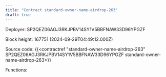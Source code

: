```yaml
---
title: "Contract standard-owner-name-airdrop-263"
draft: true
---
```

Deployer: SP2QEZ06AGJ3RKJPBV14SY1V5BBFNAW33D96YPGZF


 



Block height: 167751 (2024-09-29T04:49:12.000Z)

Source code: {{<contractref "standard-owner-name-airdrop-263" SP2QEZ06AGJ3RKJPBV14SY1V5BBFNAW33D96YPGZF standard-owner-name-airdrop-263>}}

Functions:


